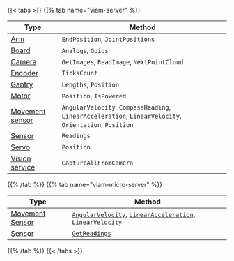 {{< tabs >}}
{{% tab name="viam-server" %}}

<!-- prettier-ignore -->
| Type                                            | Method |
| ----------------------------------------------- | ------ |
| [Arm](/operate/reference/components/arm/)                         | `EndPosition`, `JointPositions` |
| [Board](/operate/reference/components/board/)                     | `Analogs`, `Gpios` |
| [Camera](/operate/reference/components/camera/)                   | `GetImages`, `ReadImage`, `NextPointCloud` |
| [Encoder](/operate/reference/components/encoder/)                 | `TicksCount` |
| [Gantry](/operate/reference/components/gantry/)                   | `Lengths`, `Position` |
| [Motor](/operate/reference/components/motor/)                     | `Position`, `IsPowered` |
| [Movement sensor](/operate/reference/components/movement-sensor/) | `AngularVelocity`, `CompassHeading`, `LinearAcceleration`, `LinearVelocity`, `Orientation`, `Position` |
| [Sensor](/operate/reference/components/sensor/)                   | `Readings` |
| [Servo](/operate/reference/components/servo/)                     | `Position` |
| [Vision service](/data-ai/reference/vision/)             | `CaptureAllFromCamera` |

{{% /tab %}}
{{% tab name="viam-micro-server" %}}

<!-- prettier-ignore -->
| Type | Method |
| ---- | ------ |
| [Movement Sensor](/operate/reference/components/movement-sensor/) | [`AngularVelocity`](/dev/reference/apis/components/movement-sensor/#getangularvelocity), [`LinearAcceleration`](/dev/reference/apis/components/movement-sensor/#getlinearacceleration), [`LinearVelocity`](/dev/reference/apis/components/movement-sensor/#getlinearvelocity) |
| [Sensor](/operate/reference/components/sensor/) | [`GetReadings`](/dev/reference/apis/components/sensor/#getreadings) |

{{% /tab %}}
{{< /tabs >}}
